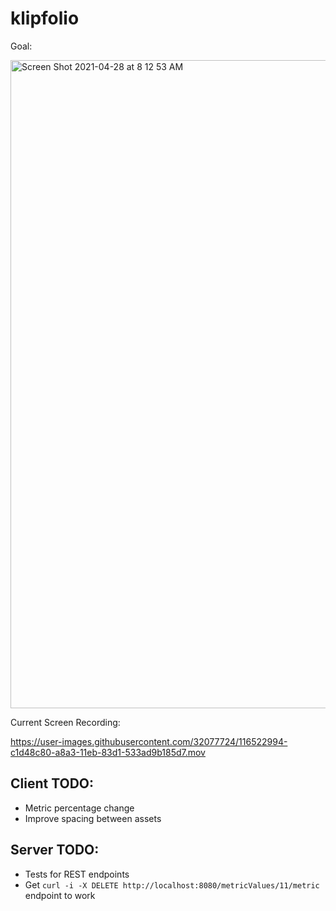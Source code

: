 # klipfolio

Goal:

<img width="1037" alt="Screen Shot 2021-04-28 at 8 12 53 AM" src="https://user-images.githubusercontent.com/32077724/116401723-91381880-a7f9-11eb-861e-a3602b12bd28.png">

Current Screen Recording:

https://user-images.githubusercontent.com/32077724/116522994-c1d48c80-a8a3-11eb-83d1-533ad9b185d7.mov

## Client TODO:
- Metric percentage change
- Improve spacing between assets

## Server TODO:
- Tests for REST endpoints
- Get `curl -i -X DELETE http://localhost:8080/metricValues/11/metric` endpoint to work 

